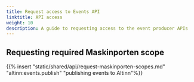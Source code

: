 ```yaml
---
title: Request access to Events API
linktitle: API access
weight: 10
description: A guide to requesting access to the event producer APIs
---
```


## Requesting required Maskinporten scope

{{% insert "static/shared/api/request-maskinporten-scopes.md" "altinn:events.publish" "publishing events to Altinn"%}}
